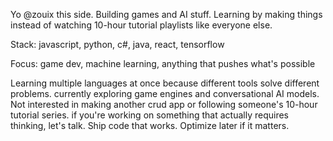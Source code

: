 Yo @zouix this side.
Building games and AI stuff. Learning by making things instead of watching 10-hour tutorial playlists like everyone else.

Stack: javascript, python, c#, java, react, tensorflow

Focus: game dev, machine learning, anything that pushes what's possible

Learning multiple languages at once because different tools solve different problems. currently exploring game engines and conversational AI models.
Not interested in making another crud app or following someone's 10-hour tutorial series. if you're working on something that actually requires thinking, let's talk.
Ship code that works. Optimize later if it matters.

